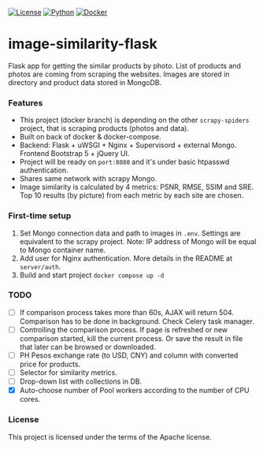 [![License](https://img.shields.io/badge/license-MIT-blue.svg)]()
[![Python](https://img.shields.io/badge/python->=3.8-blue.svg)](https://www.python.org/downloads/)
[![Docker](https://img.shields.io/badge/docker-greeb.svg)](https://docs.docker.com/)
# image-similarity-flask
Flask app for getting the similar products by photo. List of products and photos are coming from scraping the websites. 
Images are stored in directory and product data stored in MongoDB.
### Features
* This project (docker branch) is depending on the other `scrapy-spiders` project, that is scraping products (photos and data).
* Built on back of docker & docker-compose.
* Backend: Flask + uWSGI + Nginx + Supervisord + external Mongo. Frontend Bootstrap 5 + jQuery UI.
* Project will be ready on `port:8080` and it's under basic htpasswd authentication.
* Shares same network with scrapy Mongo.
* Image similarity is calculated by 4 metrics: PSNR, RMSE, SSIM and SRE. 
Top 10 results (by picture) from each metric by each site are chosen.
### First-time setup
1. Set Mongo connection data and path to images in `.env`. Settings are equivalent to the scrapy project. 
Note: IP address of Mongo will be equal to Mongo container name.
2. Add user for Nginx authentication. More details in the README at `server/auth`.
3. Build and start project `docker compose up -d`
### TODO
- [ ] If comparison process takes more than 60s, AJAX will return 504.
Comparison has to be done in background. Check Celery task manager.
- [ ] Controlling the comparison process. If page is refreshed or new comparison started, kill the current process. 
Or save the result in file that later can be browsed or downloaded.
- [ ] PH Pesos exchange rate (to USD, CNY) and column with converted price for products.
- [ ] Selector for similarity metrics.
- [ ] Drop-down list with collections in DB.
- [x] Auto-choose number of Pool workers according to the number of CPU cores.
### License
This project is licensed under the terms of the Apache license.
